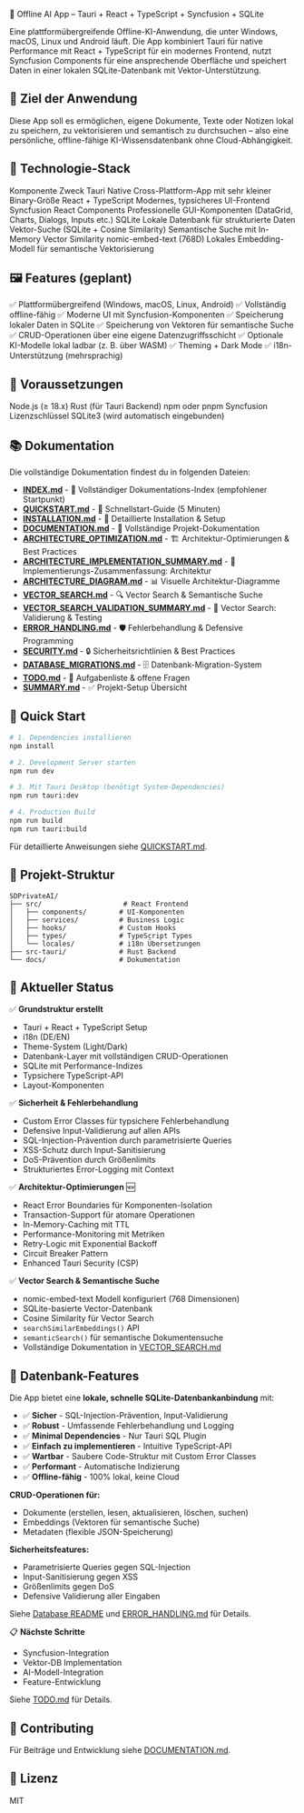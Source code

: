 🧠 Offline AI App – Tauri + React + TypeScript + Syncfusion + SQLite

Eine plattformübergreifende Offline-KI-Anwendung, die unter Windows, macOS, Linux und Android läuft.
Die App kombiniert Tauri für native Performance mit React + TypeScript für ein modernes Frontend,
nutzt Syncfusion Components für eine ansprechende Oberfläche und speichert Daten in einer lokalen SQLite-Datenbank mit Vektor-Unterstützung.

## 🚀 Ziel der Anwendung

Diese App soll es ermöglichen, eigene Dokumente, Texte oder Notizen lokal zu speichern, zu vektorisieren und semantisch zu durchsuchen –
also eine persönliche, offline-fähige KI-Wissensdatenbank ohne Cloud-Abhängigkeit.

## 🧩 Technologie-Stack
Komponente	Zweck
Tauri	Native Cross-Plattform-App mit sehr kleiner Binary-Größe
React + TypeScript	Modernes, typsicheres UI-Frontend
Syncfusion React Components	Professionelle GUI-Komponenten (DataGrid, Charts, Dialogs, Inputs etc.)
SQLite	Lokale Datenbank für strukturierte Daten
Vektor-Suche (SQLite + Cosine Similarity)	Semantische Suche mit In-Memory Vector Similarity
nomic-embed-text (768D)	Lokales Embedding-Modell für semantische Vektorisierung

## 🖼️ Features (geplant)

✅ Plattformübergreifend (Windows, macOS, Linux, Android)
✅ Vollständig offline-fähig
✅ Moderne UI mit Syncfusion-Komponenten
✅ Speicherung lokaler Daten in SQLite
✅ Speicherung von Vektoren für semantische Suche
✅ CRUD-Operationen über eine eigene Datenzugriffsschicht
✅ Optionale KI-Modelle lokal ladbar (z. B. über WASM)
✅ Theming + Dark Mode
✅ i18n-Unterstützung (mehrsprachig)

## 🧰 Voraussetzungen

Node.js (≥ 18.x)
Rust (für Tauri Backend)
npm oder pnpm
Syncfusion Lizenzschlüssel
SQLite3 (wird automatisch eingebunden)

## 📚 Dokumentation

Die vollständige Dokumentation findest du in folgenden Dateien:

- **[INDEX.md](./docs/INDEX.md)** - 📑 Vollständiger Dokumentations-Index (empfohlener Startpunkt)
- **[QUICKSTART.md](./docs/QUICKSTART.md)** - 🚀 Schnellstart-Guide (5 Minuten)
- **[INSTALLATION.md](./docs/INSTALLATION.md)** - 🔧 Detaillierte Installation & Setup
- **[DOCUMENTATION.md](./docs/DOCUMENTATION.md)** - 📖 Vollständige Projekt-Dokumentation
- **[ARCHITECTURE_OPTIMIZATION.md](./docs/ARCHITECTURE_OPTIMIZATION.md)** - 🏗️ Architektur-Optimierungen & Best Practices
- **[ARCHITECTURE_IMPLEMENTATION_SUMMARY.md](./docs/ARCHITECTURE_IMPLEMENTATION_SUMMARY.md)** - 📝 Implementierungs-Zusammenfassung: Architektur
- **[ARCHITECTURE_DIAGRAM.md](./docs/ARCHITECTURE_DIAGRAM.md)** - 📊 Visuelle Architektur-Diagramme
- **[VECTOR_SEARCH.md](./docs/VECTOR_SEARCH.md)** - 🔍 Vector Search & Semantische Suche
- **[VECTOR_SEARCH_VALIDATION_SUMMARY.md](./docs/VECTOR_SEARCH_VALIDATION_SUMMARY.md)** - 📝 Vector Search: Validierung & Testing
- **[ERROR_HANDLING.md](./docs/ERROR_HANDLING.md)** - 🛡️ Fehlerbehandlung & Defensive Programming
- **[SECURITY.md](./docs/SECURITY.md)** - 🔒 Sicherheitsrichtlinien & Best Practices
- **[DATABASE_MIGRATIONS.md](./docs/DATABASE_MIGRATIONS.md)** - 🗄️ Datenbank-Migration-System
- **[TODO.md](./docs/TODO.md)** - 📝 Aufgabenliste & offene Fragen
- **[SUMMARY.md](./docs/SUMMARY.md)** - ✅ Projekt-Setup Übersicht

## 🏃 Quick Start

```bash
# 1. Dependencies installieren
npm install

# 2. Development Server starten
npm run dev

# 3. Mit Tauri Desktop (benötigt System-Dependencies)
npm run tauri:dev

# 4. Production Build
npm run build
npm run tauri:build
```

Für detaillierte Anweisungen siehe [QUICKSTART.md](./docs/QUICKSTART.md).

## 📁 Projekt-Struktur

```
SDPrivateAI/
├── src/                    # React Frontend
│   ├── components/        # UI-Komponenten
│   ├── services/          # Business Logic
│   ├── hooks/             # Custom Hooks
│   ├── types/             # TypeScript Types
│   └── locales/           # i18n Übersetzungen
├── src-tauri/             # Rust Backend
└── docs/                  # Dokumentation
```

## 🎯 Aktueller Status

✅ **Grundstruktur erstellt**
- Tauri + React + TypeScript Setup
- i18n (DE/EN)
- Theme-System (Light/Dark)
- Datenbank-Layer mit vollständigen CRUD-Operationen
- SQLite mit Performance-Indizes
- Typsichere TypeScript-API
- Layout-Komponenten

✅ **Sicherheit & Fehlerbehandlung**
- Custom Error Classes für typsichere Fehlerbehandlung
- Defensive Input-Validierung auf allen APIs
- SQL-Injection-Prävention durch parametrisierte Queries
- XSS-Schutz durch Input-Sanitisierung
- DoS-Prävention durch Größenlimits
- Strukturiertes Error-Logging mit Context

✅ **Architektur-Optimierungen** 🆕
- React Error Boundaries für Komponenten-Isolation
- Transaction-Support für atomare Operationen
- In-Memory-Caching mit TTL
- Performance-Monitoring mit Metriken
- Retry-Logic mit Exponential Backoff
- Circuit Breaker Pattern
- Enhanced Tauri Security (CSP)

✅ **Vector Search & Semantische Suche**
- nomic-embed-text Modell konfiguriert (768 Dimensionen)
- SQLite-basierte Vector-Datenbank
- Cosine Similarity für Vector Search
- `searchSimilarEmbeddings()` API
- `semanticSearch()` für semantische Dokumentensuche
- Vollständige Dokumentation in [VECTOR_SEARCH.md](./docs/VECTOR_SEARCH.md)

## 💾 Datenbank-Features

Die App bietet eine **lokale, schnelle SQLite-Datenbankanbindung** mit:

- ✅ **Sicher** - SQL-Injection-Prävention, Input-Validierung
- ✅ **Robust** - Umfassende Fehlerbehandlung und Logging
- ✅ **Minimal Dependencies** - Nur Tauri SQL Plugin
- ✅ **Einfach zu implementieren** - Intuitive TypeScript-API
- ✅ **Wartbar** - Saubere Code-Struktur mit Custom Error Classes
- ✅ **Performant** - Automatische Indizierung
- ✅ **Offline-fähig** - 100% lokal, keine Cloud

**CRUD-Operationen für:**
- Dokumente (erstellen, lesen, aktualisieren, löschen, suchen)
- Embeddings (Vektoren für semantische Suche)
- Metadaten (flexible JSON-Speicherung)

**Sicherheitsfeatures:**
- Parametrisierte Queries gegen SQL-Injection
- Input-Sanitisierung gegen XSS
- Größenlimits gegen DoS
- Defensive Validierung aller Eingaben

Siehe [Database README](./docs/database.md) und [ERROR_HANDLING.md](./docs/ERROR_HANDLING.md) für Details.

📋 **Nächste Schritte**
- Syncfusion-Integration
- Vektor-DB Implementation
- AI-Modell-Integration
- Feature-Entwicklung

Siehe [TODO.md](./docs/TODO.md) für Details.

## 🤝 Contributing

Für Beiträge und Entwicklung siehe [DOCUMENTATION.md](./docs/DOCUMENTATION.md).

## 📄 Lizenz

MIT
